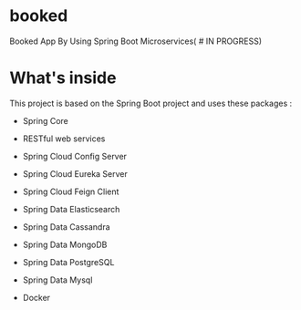 # booked
Booked App By Using Spring Boot Microservices( # IN PROGRESS)

# What's inside
This project is based on the Spring Boot project and uses these packages :

- Spring Core

- RESTful web services

- Spring Cloud Config Server

- Spring Cloud Eureka Server

- Spring Cloud Feign Client

- Spring Data Elasticsearch

- Spring Data Cassandra

- Spring Data MongoDB

- Spring Data PostgreSQL

- Spring Data Mysql

- Docker
